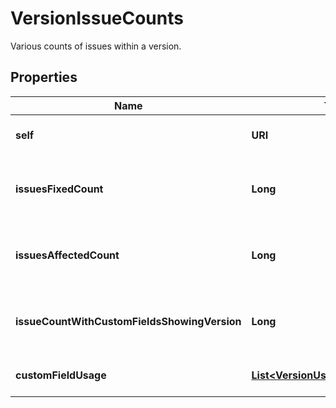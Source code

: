 

# VersionIssueCounts

Various counts of issues within a version.

## Properties

| Name | Type | Description | Notes |
|------------ | ------------- | ------------- | -------------|
|**self** | **URI** | The URL of these count details. |  [optional] [readonly] |
|**issuesFixedCount** | **Long** | Count of issues where the &#x60;fixVersion&#x60; is set to the version. |  [optional] [readonly] |
|**issuesAffectedCount** | **Long** | Count of issues where the &#x60;affectedVersion&#x60; is set to the version. |  [optional] [readonly] |
|**issueCountWithCustomFieldsShowingVersion** | **Long** | Count of issues where a version custom field is set to the version. |  [optional] [readonly] |
|**customFieldUsage** | [**List&lt;VersionUsageInCustomField&gt;**](VersionUsageInCustomField.md) | List of custom fields using the version. |  [optional] [readonly] |



